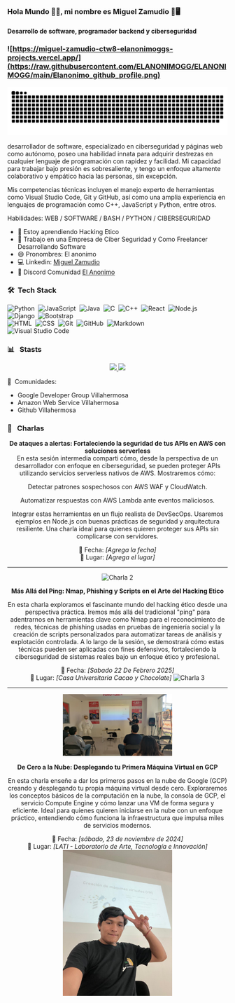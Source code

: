 ### Hola Mundo 🧠🤖, mi nombre es Miguel Zamudio 📱🖥️ 
#### Desarrollo de software, programador backend y ciberseguridad

### ![https://miguel-zamudio-ctw8-elanonimoggs-projects.vercel.app/](https://raw.githubusercontent.com/ELANONIMOGG/ELANONIMOGG/main/Elanonimo_github_profile.png) 

<picture>
  <source
    media="(prefers-color-scheme: dark)"
    srcset="https://raw.githubusercontent.com/platane/snk/output/github-contribution-grid-snake-dark.svg"
  />
  <source
    media="(prefers-color-scheme: light)"
    srcset="https://raw.githubusercontent.com/platane/snk/output/github-contribution-grid-snake.svg"  />
  <img
    alt="github contribution grid snake animation"
    src="https://raw.githubusercontent.com/platane/snk/output/github-contribution-grid-snake.svg"
  />
</picture>

desarrollador de software, especializado en ciberseguridad y páginas web como autónomo, poseo una habilidad innata para adquirir destrezas en cualquier lenguaje de programación con rapidez y facilidad. Mi capacidad para trabajar bajo presión es sobresaliente, y tengo un enfoque altamente colaborativo y empático hacia las personas, sin excepción.

Mis competencias técnicas incluyen el manejo experto de herramientas como Visual Studio Code, Git y GitHub, así como una amplia experiencia en lenguajes de programación como C++, JavaScript y Python, entre otros.

Habilidades: WEB / SOFTWARE / BASH / PYTHON  / CIBERSEGURIDAD

- 🌱 Estoy aprendiendo Hacking Etico 
- 🗽 Trabajo en una Empresa de Ciber Seguridad y Como Freelancer Desarrollando Software
- 😄 Pronombres: El anonimo 
- 💻 Linkedin: [Miguel Zamudio](https://www.linkedin.com/in/miguel-zamudio-dev/)
- 🤖 Discord Comunidad [El Anonimo](https://discord.gg/rfXy3Mv8eB)

### 🛠 &nbsp;Tech Stack

![Python](https://img.shields.io/badge/-Python-05122A?style=flat&logo=python)&nbsp;
![JavaScript](https://img.shields.io/badge/-JavaScript-05122A?style=flat&logo=javascript)&nbsp;
![Java](https://img.shields.io/badge/-Java-05122A?style=flat&logo=Java&logoColor=FFA518)&nbsp;
![C](https://img.shields.io/badge/-C-05122A?style=flat&logo=C&logoColor=A8B9CC)&nbsp;
![C++](https://img.shields.io/badge/-C++-05122A?style=flat&logo=C%2B%2B&logoColor=00599C)&nbsp;
![React](https://img.shields.io/badge/-React-05122A?style=flat&logo=react)&nbsp;
![Node.js](https://img.shields.io/badge/-Node.js-05122A?style=flat&logo=node.js)&nbsp;
![Django](https://img.shields.io/badge/-Django-05122A?style=flat&logo=django&logoColor=092E20)&nbsp;
![Bootstrap](https://img.shields.io/badge/-Bootstrap-05122A?style=flat&logo=bootstrap&logoColor=563D7C)\
![HTML](https://img.shields.io/badge/-HTML-05122A?style=flat&logo=HTML5)&nbsp;
![CSS](https://img.shields.io/badge/-CSS-05122A?style=flat&logo=CSS3&logoColor=1572B6)&nbsp;
![Git](https://img.shields.io/badge/-Git-05122A?style=flat&logo=git)&nbsp;
![GitHub](https://img.shields.io/badge/-GitHub-05122A?style=flat&logo=github)&nbsp;
![Markdown](https://img.shields.io/badge/-Markdown-05122A?style=flat&logo=markdown)\
![Visual Studio Code](https://img.shields.io/badge/-Visual%20Studio%20Code-05122A?style=flat&logo=visual-studio-code&logoColor=007ACC)&nbsp;


### 📊 &nbsp; Stasts

<p align="center">
<a href="https://github.com/ELANONIMOGG">
  <img height="180em" src="https://github-readme-stats-eight-theta.vercel.app/api?username=ELANONIMOGG&show_icons=true&theme=tokyonight&include_all_commits=true&count_private=true"/>
  <img height="180em" src="https://github-readme-stats-eight-theta.vercel.app/api/top-langs/?username=ELANONIMOGG&layout=compact&langs_count=8&theme=tokyonight"/>
</a>
</p>

  📍&nbsp; Comunidades:
- Google Developer Group Villahermosa
- Amazon Web Service Villahermosa 
- Github Villahermosa

### 🎤 &nbsp; Charlas

<div align="center">

<!-- Charla 1 -->
  
**De ataques a alertas: Fortaleciendo la seguridad de tus APIs en AWS con soluciones serverless**  
En esta sesión intermedia comparti cómo, desde la perspectiva de un desarrollador con enfoque en ciberseguridad, se pueden proteger APIs utilizando servicios serverless nativos de AWS. Mostraremos cómo:

Detectar patrones sospechosos con AWS WAF y CloudWatch.

Automatizar respuestas con AWS Lambda ante eventos maliciosos.

Integrar estas herramientas en un flujo realista de DevSecOps. Usaremos ejemplos en Node.js con buenas prácticas de seguridad y arquitectura resiliente. Una charla ideal para quienes quieren proteger sus APIs sin complicarse con servidores.

📅 Fecha: _[Agrega la fecha]_  
📍 Lugar: _[Agrega el lugar]_

---

<!-- Charla 2 -->
<img src="src/Zam2.avif" alt="Charla 2" width="250"/>
  
**Más Allá del Ping: Nmap, Phishing y Scripts en eI Arte del Hacking Etico**  

En esta charla exploramos el fascinante mundo del hacking ético desde una perspectiva práctica. Iremos más allá del tradicional "ping" para adentrarnos en herramientas clave como Nmap para el reconocimiento de redes, técnicas de phishing usadas en pruebas de ingeniería social y la creación de scripts personalizados para automatizar tareas de análisis y explotación controlada.
A lo largo de la sesión, se demostrará cómo estas técnicas pueden ser aplicadas con fines defensivos, fortaleciendo la ciberseguridad de sistemas reales bajo un enfoque ético y profesional.

📅 Fecha: _[Sabado 22 De Febrero 2025]_  
📍 Lugar: _[Casa Universitaria Cacao y Chocolate]_
<img src="src/Zam3.avif" alt="Charla 3" width="250"/>

---

<!-- Charla 3 -->
<img src="src/Zam5.jpeg" alt="Charla 3" width="250"/>

**De Cero a la Nube: Desplegando tu Primera Máquina Virtual en GCP**  

En esta charla enseñe a dar los primeros pasos en la nube de Google (GCP) creando y desplegando tu propia máquina virtual desde cero. Exploraremos los conceptos básicos de la computación en la nube, la consola de GCP, el servicio Compute Engine y cómo lanzar una VM de forma segura y eficiente.
Ideal para quienes quieren iniciarse en la nube con un enfoque práctico, entendiendo cómo funciona la infraestructura que impulsa miles de servicios modernos.  

📅 Fecha: _[sábado, 23 de noviembre de 2024]_  
📍 Lugar: _[LATI - Laboratorio de Arte, Tecnología e Innovación]_
<img src="src/Zam4.jpeg" alt="Charla 3" width="250"/>


</div>